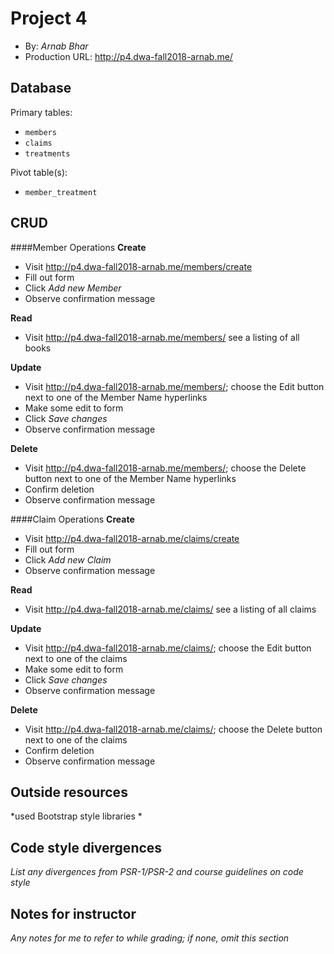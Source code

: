 # Project 4
+ By: *Arnab Bhar*
+ Production URL: <http://p4.dwa-fall2018-arnab.me/>

## Database

Primary tables:
  + `members`
  + `claims`
  + `treatments`
 
  
Pivot table(s):
  + `member_treatment`


## CRUD

####Member Operations
__Create__
  + Visit <http://p4.dwa-fall2018-arnab.me/members/create>
  + Fill out form
  + Click *Add new Member*
  + Observe confirmation message
  
__Read__
  + Visit <http://p4.dwa-fall2018-arnab.me/members/> see a listing of all books
  
__Update__
  + Visit <http://p4.dwa-fall2018-arnab.me/members/>; choose the Edit button next to one of the Member Name hyperlinks
  + Make some edit to form
  + Click *Save changes*
  + Observe confirmation message
  
__Delete__
  + Visit <http://p4.dwa-fall2018-arnab.me/members/>; choose the Delete button next to one of the Member Name hyperlinks
  + Confirm deletion
  + Observe confirmation message
 
 ####Claim  Operations
 __Create__
   + Visit <http://p4.dwa-fall2018-arnab.me/claims/create>
   + Fill out form
   + Click *Add new Claim*
   + Observe confirmation message
   
 __Read__
   + Visit <http://p4.dwa-fall2018-arnab.me/claims/> see a listing of all claims
   
 __Update__
   + Visit <http://p4.dwa-fall2018-arnab.me/claims/>; choose the Edit button next to one of the claims
   + Make some edit to form
   + Click *Save changes*
   + Observe confirmation message
   
 __Delete__
   + Visit <http://p4.dwa-fall2018-arnab.me/claims/>; choose the Delete button next to one of the claims
   + Confirm deletion
   + Observe confirmation message

## Outside resources
*used Bootstrap style libraries *

## Code style divergences
*List any divergences from PSR-1/PSR-2 and course guidelines on code style*

## Notes for instructor
*Any notes for me to refer to while grading; if none, omit this section*
